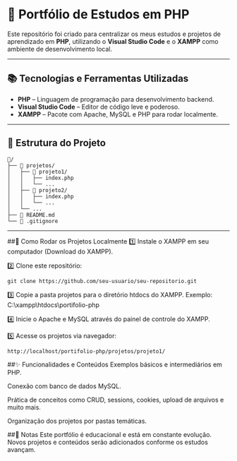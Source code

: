 # 🐘 Portfólio de Estudos em PHP

Este repositório foi criado para centralizar os meus estudos e projetos de aprendizado em **PHP**, utilizando o **Visual Studio Code** e o **XAMPP** como ambiente de desenvolvimento local.

---

## 📚 Tecnologias e Ferramentas Utilizadas

- **PHP** – Linguagem de programação para desenvolvimento backend.
- **Visual Studio Code** – Editor de código leve e poderoso.
- **XAMPP** – Pacote com Apache, MySQL e PHP para rodar localmente.

---

## 📁 Estrutura do Projeto

```plaintext
📂/
├── 📁 projetos/
│   ├── 📁 projeto1/
│   │   ├── index.php
│   │   └── ...
│   ├── 📁 projeto2/
│   │   ├── index.php
│   │   └── ...
│   └── ...
├── 📄 README.md
└── 📄 .gitignore
```

---

##🚀 Como Rodar os Projetos Localmente
1️⃣ Instale o XAMPP em seu computador (Download do XAMPP).

2️⃣ Clone este repositório:

``` como clocar o repositório
git clone https://github.com/seu-usuario/seu-repositorio.git
```

3️⃣ Copie a pasta projetos para o diretório htdocs do XAMPP.
Exemplo:
C:\xampp\htdocs\portifolio-php

4️⃣ Inicie o Apache e MySQL através do painel de controle do XAMPP.

5️⃣ Acesse os projetos via navegador:
``` no navegador
http://localhost/portifolio-php/projetos/projeto1/
```

##✨ Funcionalidades e Conteúdos
Exemplos básicos e intermediários em PHP.

Conexão com banco de dados MySQL.

Prática de conceitos como CRUD, sessions, cookies, upload de arquivos e muito mais.

Organização dos projetos por pastas temáticas.

##📝 Notas
Este portfólio é educacional e está em constante evolução. Novos projetos e conteúdos serão adicionados conforme os estudos avançam.

